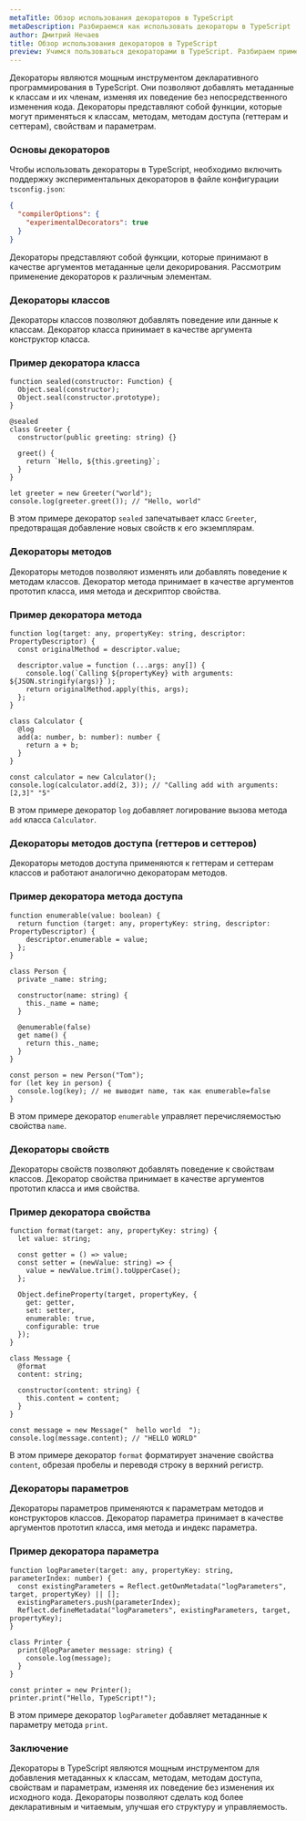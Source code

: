 ```yaml
---
metaTitle: Обзор использования декораторов в TypeScript
metaDescription: Разбираемся как использовать декораторы в TypeScript
author: Дмитрий Нечаев
title: Обзор использования декораторов в TypeScript
preview: Учимся пользоваться декораторами в TypeScript. Разбираем примеры использования
---
```


Декораторы являются мощным инструментом декларативного программирования в TypeScript. Они позволяют добавлять метаданные к классам и их членам, изменяя их поведение без непосредственного изменения кода. Декораторы представляют собой функции, которые могут применяться к классам, методам, методам доступа (геттерам и сеттерам), свойствам и параметрам.

### Основы декораторов

Чтобы использовать декораторы в TypeScript, необходимо включить поддержку экспериментальных декораторов в файле конфигурации `tsconfig.json`:

```json
{
  "compilerOptions": {
    "experimentalDecorators": true
  }
}

```

Декораторы представляют собой функции, которые принимают в качестве аргументов метаданные цели декорирования. Рассмотрим применение декораторов к различным элементам.

### Декораторы классов

Декораторы классов позволяют добавлять поведение или данные к классам. Декоратор класса принимает в качестве аргумента конструктор класса.

### Пример декоратора класса

```tsx
function sealed(constructor: Function) {
  Object.seal(constructor);
  Object.seal(constructor.prototype);
}

@sealed
class Greeter {
  constructor(public greeting: string) {}

  greet() {
    return `Hello, ${this.greeting}`;
  }
}

let greeter = new Greeter("world");
console.log(greeter.greet()); // "Hello, world"

```

В этом примере декоратор `sealed` запечатывает класс `Greeter`, предотвращая добавление новых свойств к его экземплярам.

### Декораторы методов

Декораторы методов позволяют изменять или добавлять поведение к методам классов. Декоратор метода принимает в качестве аргументов прототип класса, имя метода и дескриптор свойства.

### Пример декоратора метода

```tsx
function log(target: any, propertyKey: string, descriptor: PropertyDescriptor) {
  const originalMethod = descriptor.value;

  descriptor.value = function (...args: any[]) {
    console.log(`Calling ${propertyKey} with arguments: ${JSON.stringify(args)}`);
    return originalMethod.apply(this, args);
  };
}

class Calculator {
  @log
  add(a: number, b: number): number {
    return a + b;
  }
}

const calculator = new Calculator();
console.log(calculator.add(2, 3)); // "Calling add with arguments: [2,3]" "5"

```

В этом примере декоратор `log` добавляет логирование вызова метода `add` класса `Calculator`.

### Декораторы методов доступа (геттеров и сеттеров)

Декораторы методов доступа применяются к геттерам и сеттерам классов и работают аналогично декораторам методов.

### Пример декоратора метода доступа

```tsx
function enumerable(value: boolean) {
  return function (target: any, propertyKey: string, descriptor: PropertyDescriptor) {
    descriptor.enumerable = value;
  };
}

class Person {
  private _name: string;

  constructor(name: string) {
    this._name = name;
  }

  @enumerable(false)
  get name() {
    return this._name;
  }
}

const person = new Person("Tom");
for (let key in person) {
  console.log(key); // не выводит name, так как enumerable=false
}

```

В этом примере декоратор `enumerable` управляет перечисляемостью свойства `name`.

### Декораторы свойств

Декораторы свойств позволяют добавлять поведение к свойствам классов. Декоратор свойства принимает в качестве аргументов прототип класса и имя свойства.

### Пример декоратора свойства

```tsx
function format(target: any, propertyKey: string) {
  let value: string;

  const getter = () => value;
  const setter = (newValue: string) => {
    value = newValue.trim().toUpperCase();
  };

  Object.defineProperty(target, propertyKey, {
    get: getter,
    set: setter,
    enumerable: true,
    configurable: true
  });
}

class Message {
  @format
  content: string;

  constructor(content: string) {
    this.content = content;
  }
}

const message = new Message("  hello world  ");
console.log(message.content); // "HELLO WORLD"

```

В этом примере декоратор `format` форматирует значение свойства `content`, обрезая пробелы и переводя строку в верхний регистр.

### Декораторы параметров

Декораторы параметров применяются к параметрам методов и конструкторов классов. Декоратор параметра принимает в качестве аргументов прототип класса, имя метода и индекс параметра.

### Пример декоратора параметра

```tsx
function logParameter(target: any, propertyKey: string, parameterIndex: number) {
  const existingParameters = Reflect.getOwnMetadata("logParameters", target, propertyKey) || [];
  existingParameters.push(parameterIndex);
  Reflect.defineMetadata("logParameters", existingParameters, target, propertyKey);
}

class Printer {
  print(@logParameter message: string) {
    console.log(message);
  }
}

const printer = new Printer();
printer.print("Hello, TypeScript!");

```

В этом примере декоратор `logParameter` добавляет метаданные к параметру метода `print`.

### Заключение

Декораторы в TypeScript являются мощным инструментом для добавления метаданных к классам, методам, методам доступа, свойствам и параметрам, изменяя их поведение без изменения их исходного кода. Декораторы позволяют сделать код более декларативным и читаемым, улучшая его структуру и управляемость.
